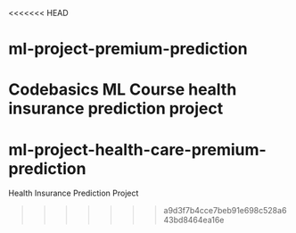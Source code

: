 <<<<<<< HEAD
# ml-project-premium-prediction
Codebasics ML Course health insurance prediction project
=======
# ml-project-health-care-premium-prediction
Health Insurance Prediction Project
>>>>>>> a9d3f7b4cce7beb91e698c528a643bd8464ea16e
